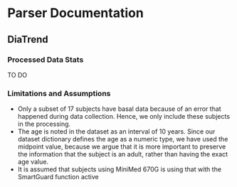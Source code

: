 # Parser Documentation

## DiaTrend


### Processed Data Stats

TO DO


### Limitations and Assumptions 

- Only a subset of 17 subjects have basal data because of an error that happened during data collection. Hence, we only include these subjects in the processing. 
- The age is noted in the dataset as an interval of 10 years. Since our dataset dictionary defines the age as a numeric type, we have used the midpoint value, because we argue that it is more important to preserve the information that the subject is an adult, rather than having the exact age value. 
- It is assumed that subjects using MiniMed 670G is using that with the SmartGuard function active 




